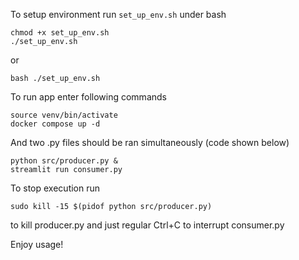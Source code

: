 To setup environment run `set_up_env.sh` under bash
```shell
chmod +x set_up_env.sh
./set_up_env.sh
```
or
```shell
bash ./set_up_env.sh
```
To run app enter following commands
```shell
source venv/bin/activate
docker compose up -d
```
And two .py files should be ran simultaneously (code shown below)
```shell
python src/producer.py &
streamlit run consumer.py
```
To stop execution run
```shell
sudo kill -15 $(pidof python src/producer.py)
```
to kill producer.py and just regular Ctrl+C to interrupt consumer.py

Enjoy usage!
